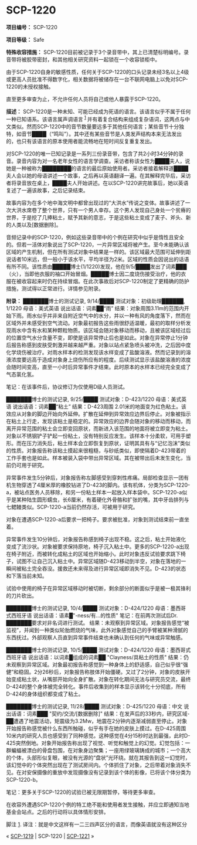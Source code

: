 # SCP-1220
                        


**项目编号：** SCP-1220

**项目等级：** Safe

**特殊收容措施：** SCP-1220目前被记录于3个录音带中，其上已清楚标明编号。录音带将被胶带密封，和其他相关研究资料一起锁在一个收容锁柜中。

由于SCP-1220自身的敏感性质，任何关于SCP-1220的口头记录未经3名以上4级或更高人员批准不得数字化，相关数据将被储存在一台不联网电脑上以免对SCP-1220的未授权接触。

直至更多审查为止，不允许任何人员将自己或他人暴露于SCP-1220。

**描述：** SCP-1220是一种未知、可能已经成为死语的语言。该语言似乎不属于任何一种已知语系。该语言属声调语言<sup class='footnoteref'>
 <a shape='rect' class='footnoteref' id='footnoteref-1' href='javascript:;' onclick='WIKIDOT.page.utils.scrollToReference(&apos;footnote-1&apos;)'>1</a>
</sup>并有着复合结构来组成复杂语词，这两点与中文类似。然而SCP-1220中的音节数量要远多于其他任何语言；某些音节十分独特，如音节████（“鸣叫”）。其中还有某些音节是人类发声结构本来无法发出的，也只有该语言的原本使用者能流畅地在短时间反复重复发出。

对SCP-1220的唯一已知记录是一系列三份录音带，包含了共2小时34分钟的录音。录音内容为对一名老年女性的语言学调查。采访者称该女性为████夫人，说她是一种被称为████████的语言的最后原始使用者。采访者接着解释道████夫人会以她的母语讲述一个故事，之后再以英语翻译一遍。在其解释完毕后，采访者将录音放在桌上，████夫人开始讲述。在以SCP-1220讲完故事后，她以英语复述了一遍该故事，之后记录结束。

故事内容为在多个地中海文明中都曾出现过的“大洪水”传说之变体。故事讲述了一次大洪水席卷了整个世界，只有一个男人幸存。这个男人发现自己身处一个贫瘠的世界，于是挖了几捧粘土，赋予其新的意志，于是这些粘土变成了麦子、斧头、新的人类以及[数据删除]。

音频记录中的SCP-1220，例如这些录音带中的个例在研究中似乎是惰性且安全的。但若一活体对象说出了SCP-1220，一片异常区域将被产生。至今未能确认该区域的产生机制，但在所有测试对象中结果是一样的。该区域最大范围可延伸到距说话者10米远，但一般小于该水平，平均半径为2米。区域的性质会因说出的话语有所不同。该性质由█████博士(1/1220)发现，他在9/5/████发出了词素███（火），当即他衣服的袖口开始冒烟。█████博士因二度烧伤接受治疗，他的衣服在被收容起来时仍在持续冒烟。在此次事故后对SCP-1220制定了更精确的防护措施，测试得以正常进行。详情参见附录。

**附录：** 
███████博士的测试记录, 9/14/████
测试对象：初级助理██████, 1/1220
母语：美式英语
说出话语：词素██“雨”
结果：对象周围3.11m的范围内开始下雨。雨水似乎并非来自附近空气中的水分，并以一种有风的角度落下，然而在区域外并未感受到空气流动。对象最初报告这些雨很舒适温暖，最初的取样分析发现雨水中含有水和某种颗粒物质。该区域会随对象移动而移动，且被该区域经过后的位置空气水分含量不变，即使是该异常停止后也是如此。对象在异常停止1分钟后报告称感到皮肤受刺激并越来越严重。对象以站点紧急喷头被冲洗，之后因中度化学烧伤被治疗。对雨水样本的检测发现该水样变成了盐酸溶液。然而记录到的溶液浓度要远高于造成对象身上烧伤所应有的程度。后续测试显示该盐酸溶液的浓度会随时间变高，直至一小时后异常事件才结束。此时原本的水样本已经完全变成了气态氯化氢。

笔记：在该事件后，协议修订为仅使用D级人员测试。

███████博士的测试记录, 9/25/████
测试对象：D-423/1220
母语：美式英语
说出话语：词素██“粘土”
结果：D-423周围 2.01米的地面变为红色粘土。该效应从对象的脚边开始向外延伸。扩散在延伸到异常效应边界后停止。对象被指示在粘土上行走，发现该粘土是稳定的。异常效应的边界会随对象的移动而移动，而离开异常范围的粘土会立即变回原状，而新进入该范围的地面将被立即变为粘土。对象以不锈钢铲子铲起一份粘土，没有特别反应发生。该样本十分柔软，可用手塑形。而在压力消失后，粘土样本会立即恢复到原状，证明其具有与“记忆泡沫”类似的性质。对象报告称该粘土摸起来很粗糙，与砂纸类似，即使隔着D-423带着的工作手套也是如此。样本被装入袋中带出异常区域。其在被带出后未发生变化，当前仍可用于研究。

异常事件发生5分钟后，对象报告称左脚感受到穿刺性疼痛。局部检查显示一团有机生物穿透了4厘米厚的橡胶钻进了D-423的脚内。该有机体，分类为SCP-1220-a，被站点医务人员移除，和另一份粘土样本一起放入样本袋中。SCP-1220-a似乎是某种陆生圆形蠕虫，长6厘米，有着硬化外骨骼和扩张的嘴，其中牙齿排列与七鳃鳗类似。SCP-1220-a当前仍然存活，可被用于研究。

对象在遭遇SCP-1220-a后要求一把椅子。要求被批准，对象到测试结束前一直坐着。

异常事件发生10分钟后，对象报告称感到椅子出现不稳。这之后，粘土开始液化变成了流沙状。对象被要求保持原地，椅子沉入粘土中。更多的SCP-1220-a出现在椅子附近，而被转化成粘土的区域也开始缩小。此时对象违反试验要求跳下椅子，试图不让自己沉入粘土中。异常区域随D-423移动到半空，对象在落地的一瞬间被粘土完全吞没。援救还未来得及进行异常区域即消失不见。D-423的状态和下落当前未知。

试验中使用的椅子在异常区域移动时被切断，剩余部分的断面似乎是被一极其锋利的刀片砍出。

███████博士的测试记录, 10/4/████
测试对象：D-424/1220
母语：墨西哥式西班牙语
说出话语：语素█"-ness/有…的性质"
笔记：在前两次测试后Dr. ███████要求对非名词进行测试。
结果：未观察到异常区域。对象报告感觉“被监视”，并闻到一种类似轮胎燃烧的气味，此外对象感觉自己的手臂被某种滑腻的东西抚过。外部观察人员直到异常事件结束也未确认到任何的气味或异常触感。

███████博士的测试记录, 10/5/████
测试对象：D-424/1220
母语：墨西哥式西班牙语
说出话语：以词素█组成的词素██ "Clayness/具粘土的性质"
结果：仍未观察到异常区域。对象最初报告称感觉到一种身体上的舒适感，自己似乎很“强健”和稳固。2分26秒后，对象报告称肢体开始僵硬。又过了2分钟，对象的皮肤开始变成粘土状，从嘴部开始向全身扩散。对象在转化期间无法与研究员交流，最终D-424的整个身体被完全转化。事件后收集到的样本显示该转化十分彻底，所有D-424的身体组织都变成了粘土。

███████博士的测试记录, 11/28/████
测试对象：D-425/1220
母语：中文
说出话语：词素███ "契约/交流/[数据删除]"
结果：在发声后的33秒内，研究区域-██遭遇了地震活动，矩震级为3.2Mw，地震在2分钟内逐渐减弱直至停止。对象开始报告称感觉被什么东西所触碰，似乎有手在她的皮肤上摸过。在D-425周围10米内的研究人员也感受到了同种感觉。这种感觉在4分15秒时达到最强，此时D-425突然倒地。对象开始报告称出现了视觉、听觉和触觉上的幻觉。幻觉包括：一群蝙蝠被漂白的骨盘包围，在对象身边聚集；一座用绿玻璃铸成的城市；一个高大的个体，头部形似复眼，被没有光源的“盘状”光环绕。就在其报告到这一幻觉时，该幻觉中的个体突然出现在了测试房间内。个体抓住了对象，之后带着对象消失不见。在对安保摄像的重放中发现摄像没有记录到该个体的影像，已将该个体分类为SCP-1220-b。

笔记：更多关于SCP-1220的试验已被无限期暂停，等待更多审查。

在收容外遭遇SCP-1220个例的特工绝不能和使用者发生接触，并应立即通知当地基金会站点。之后的行动将以具体情形安排。


脚注
<a shape='rect' href='javascript:;' onclick='WIKIDOT.page.utils.scrollToReference(&apos;footnoteref-1&apos;)'>1</a>. 译注：就是中文这样有一二三四声区分的语言，而像英语就没有这种区分



« <a shape='rect' class='newpage' href='/scp-1219'>SCP-1219</a> | SCP-1220 | [SCP-1221](/scp-1221) »





                    